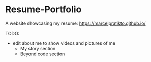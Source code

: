 # Resume-Portfolio
A website showcasing my resume: https://marcelpratikto.github.io/

TODO: 
* edit about me to show videos and pictures of me
    * My story section
    * Beyond code section